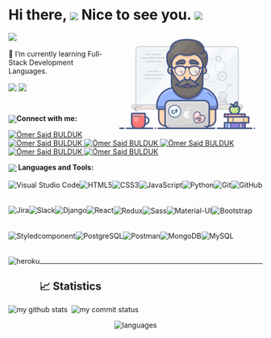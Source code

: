 # Hi there, <img src = "https://raw.githubusercontent.com/MartinHeinz/MartinHeinz/master/wave.gif" width = "40" align="center"> Nice to see you. <img src="https://emojis.slackmojis.com/emojis/images/1531849430/4246/blob-sunglasses.gif?1531849430" width="40"/> <img align="right" src="https://github.com/enes9103/enes9103/blob/main/geek.gif" width="300"/>

<p>
  <a href="https://github.com/DenverCoder1/readme-typing-svg"><img src="https://readme-typing-svg.herokuapp.com?&font=IBM+Plex+Sans&color=abcdef&size=20&lines=Welcome+to+my+GitHub+Profile!;I'm+a+Fullstack+Developer;I'm+a+Frontend+Developer;I'm+a+React+Developer" /></a>
</p>

🌱 I’m currently learning Full-Stack Development Languages.


<img align="center" src="https://komarev.com/ghpvc/?username=omersb&color=f75c7e"> <img align="center" src="https://img.shields.io/github/followers/omersb?style=flat-square&color=f75c7e">

<br>
<p><img src='https://raw.githubusercontent.com/ShahriarShafin/ShahriarShafin/main/Assets/handshake.gif' width="64" align="center"><b>Connect with me:</b></p>
<p">
<a href=#>
<img border="0" alt="Ömer Said BULDUK" src="https://img.icons8.com/external-itim2101-lineal-color-itim2101/40/000000/external-resume-business-recruitment-itim2101-lineal-color-itim2101.png"/>
</a>

<a href="https://www.linkedin.com/in/omersaidbulduk/">
<img border="0" alt="Ömer Said BULDUK" src="https://img.icons8.com/doodle/40/000000/linkedin--v2.png"/>
</a>

<a href="https://twitter.com/omersaidbulduk">
<img border="0" alt="Ömer Said BULDUK" src="https://img.icons8.com/nolan/40/twitter.png"/>
</a>

<a href="https://www.instagram.com/omersaidbulduk/">
<img border="0" alt="Ömer Said BULDUK" src="https://img.icons8.com/doodle/38/000000/instagram--v1.png"/>
</a>

<a href="https://t.me/omersaidbulduk">
<img border="0" alt="Ömer Said BULDUK" src="https://img.icons8.com/doodle/40/000000/telegram-app.png"/>
</a>

<a href="mailto:omersaidbuldukk@gmail.com">
<img border="0" alt="Ömer Said BULDUK" src="https://img.icons8.com/doodle/38/000000/gmail-new.png"/>
</a>
</p>

<img src = "https://media2.giphy.com/media/QssGEmpkyEOhBCb7e1/giphy.gif?cid=ecf05e47a0n3gi1bfqntqmob8g9aid1oyj2wr3ds3mg700bl&rid=giphy.gif" align="center" width = "28"><b> Languages and Tools:</b>
<br><br>
<img align="left" alt="Visual Studio Code" height="50px" src="https://upload.wikimedia.org/wikipedia/commons/thumb/9/9a/Visual_Studio_Code_1.35_icon.svg/2048px-Visual_Studio_Code_1.35_icon.svg.png">
<img align="left" alt="HTML5" height="50px" src="https://upload.wikimedia.org/wikipedia/commons/thumb/6/61/HTML5_logo_and_wordmark.svg/800px-HTML5_logo_and_wordmark.svg.png" />
<img align="left" alt="CSS3" height="50px" src="https://sites.google.com/site/aamzazezu/_/rsrc/1468912613047/bth-thi-4-rucak-kab-css-3/css3.png?height=400&width=285"/>
<img align="left" alt="JavaScript" height="50px" src="https://upload.wikimedia.org/wikipedia/commons/thumb/9/99/Unofficial_JavaScript_logo_2.svg/1200px-Unofficial_JavaScript_logo_2.svg.png" />
<img align="left" alt="Python" height="50px" src="https://qph.fs.quoracdn.net/main-qimg-28cadbd02699c25a88e5c78d73c7babc" />
<img align="left" alt="Git" height="50px" src="https://avatars.githubusercontent.com/u/18133?s=200&v=4" />
<img align="left" alt="GitHub" height="50px" src="https://play-lh.googleusercontent.com/PCpXdqvUWfCW1mXhH1Y_98yBpgsWxuTSTofy3NGMo9yBTATDyzVkqU580bfSln50bFU" />
<img align="left" alt="Jira" height="50px" src="https://play-lh.googleusercontent.com/_AZCbg39DTuk8k3DiPRASr9EwyW058pOfzvAu1DsfN9ygtbOlbuucmXaHJi5ooYbokQX" />
<img align="left" alt="Slack" height="50px" src="https://apiway.ai/storage/softs/YisONm9JLhNxkKDlmWkpbKGrotSo13uAuZxZhked.jpg" />
<img align="left" alt="Django" height="50px" src="https://camo.githubusercontent.com/61427df6c36cc5fa059882373d5f87c7cb8e341f690e3610e6883aba1b4aa7fe/68747470733a2f2f736474696d65732e636f6d2f77702d636f6e74656e742f75706c6f6164732f323031372f31302f646a616e676f2d6c6f676f2d6e656761746976652e706e67" />
<img align="left" alt="React" height="50px" src="https://upload.wikimedia.org/wikipedia/commons/thumb/4/47/React.svg/800px-React.svg.png" /><br><br><br>
<img align="left" alt="Redux" height="50px" src="https://miro.medium.com/max/312/1*SRL22ADht1NU4LXUeU4YVg.png"/>
<img align="left" alt="Sass" height="50px" src="https://upload.wikimedia.org/wikipedia/commons/thumb/9/96/Sass_Logo_Color.svg/1200px-Sass_Logo_Color.svg.png" />
<img align="left" alt="Material-UI" height="50px" src="https://v4.mui.com/static/logo.png"/>
<img align="left" alt="Bootstrap" height="50px" src="https://www.kodpit.com/com-kodpit-web/web/assets/img/logos/bootstrap.png" />
<img align="left" alt="Styledcomponent" height="50px" src="https://www.styled-components.com/atom.png" />
<img align="left" alt="PostgreSQL" height="50px" src="https://www.setxrm.com/wp-content/uploads/2019/11/logo-postgresql-500x500.png" />
<img align="left" alt="Postman" height="50px" src="http://www.semihduran.com/wp-content/uploads/2020/12/postman.jpg" />
<img align="left" alt="MongoDB" height="50px" src="https://www.bilgisayar.name/wp-content/uploads/2017/10/mongodb-gui-tools.png" />
<img align="left" alt="MySQL" height="50px" src="https://www.onurbabur.com/wp-content/uploads/2020/09/MySQL-Logo.wine_.png"/>
<img align="left" alt="heroku" height="50px" src="https://images.g2crowd.com/uploads/product/image/social_landscape/social_landscape_bf0fb4cb7fe948c42f37ded73895638f/salesforce-heroku.png"/>

<br><br><br><br><br>
<hr class="dotted">

## 📈 Statistics
<p align="left">
<img src="https://github-readme-stats.vercel.app/api?username=omersb&theme=chartreuse-dark&show_icons=true" alt="my github stats" width="49%"/>&nbsp;
<img src="https://github-readme-streak-stats.herokuapp.com/?user=omersb&theme=chartreuse-dark&show_icons=true" alt="my commit status" width="49%" /> </p>
<p align="center"> <img src="https://github-readme-stats.vercel.app/api/top-langs/?username=omersb&theme=chartreuse-dark&layout=compact" alt="languages" width="50%" > </p>
